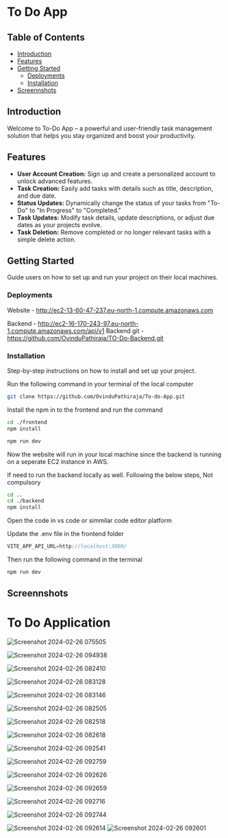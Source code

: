 # To Do App

## Table of Contents
- [Introduction](#introduction)
- [Features](#features)
- [Getting Started](#getting-started)
  - [Deployments](#deployments)
  - [Installation](#installation)
- [Screennshots](#screennshots)

## Introduction
Welcome to To-Do App – a powerful and user-friendly task management solution that helps you stay organized and boost your productivity.

## Features

- **User Account Creation:** Sign up and create a personalized account to unlock advanced features.
- **Task Creation:** Easily add tasks with details such as title, description, and due date.
- **Status Updates:** Dynamically change the status of your tasks from "To-Do" to "In Progress" to "Completed."
- **Task Updates:** Modify task details, update descriptions, or adjust due dates as your projects evolve.
- **Task Deletion:** Remove completed or no longer relevant tasks with a simple delete action.

## Getting Started

Guide users on how to set up and run your project on their local machines.

### Deployments
Website - http://ec2-13-60-47-237.eu-north-1.compute.amazonaws.com

Backend - http://ec2-16-170-243-97.eu-north-1.compute.amazonaws.com/api/v1
Backend git - https://github.com/OvinduPathiraja/TO-Do-Backend.git

### Installation

Step-by-step instructions on how to install and set up your project. 

Run the following command in your terminal of the local computer
```bash
git clone https://github.com/OvinduPathiraja/To-do-App.git
```
Install the npm in to the frontend and run the command
```bash
cd ./frontend
npm install
```
```bash
npm run dev
```
Now the website will run in your local machine since the backend is running on a seperate EC2 instance in AWS. 

If need to run the backend locally as well. Following the below steps, Not compulsory 

```bash
cd ..
cd ./backend
npm install
```
Open the code in vs code or simmilar code editor platform

Update the .env file in the frontend folder
```js
VITE_APP_API_URL=http://localhost:3000/
```
Then run the following command in the terminal
```bash
npm run dev
```


## Screennshots
<h1>To Do Application</h1>

![Screenshot 2024-02-26 075505](https://github.com/OvinduPathiraja/To-do-App/assets/128158494/ac3758ed-318d-4927-8c36-b0894c8175cb)

![Screenshot 2024-02-26 094938](https://github.com/OvinduPathiraja/To-do-App/assets/128158494/33b1c177-5437-4599-ae19-ffda0305ed2d)

![Screenshot 2024-02-26 082410](https://github.com/OvinduPathiraja/To-do-App/assets/128158494/36d90f10-b9d8-4892-a192-d643665c45aa)

![Screenshot 2024-02-26 083128](https://github.com/OvinduPathiraja/To-do-App/assets/128158494/b78b14da-4d70-4cc1-bcb1-608d6809d1cd)

![Screenshot 2024-02-26 083146](https://github.com/OvinduPathiraja/To-do-App/assets/128158494/d546830e-4b71-4d73-80cd-ec7c57ebb484)



![Screenshot 2024-02-26 082505](https://github.com/OvinduPathiraja/To-do-App/assets/128158494/2df80e7e-fa77-4aac-aff4-8f503bc67d4a)

![Screenshot 2024-02-26 082518](https://github.com/OvinduPathiraja/To-do-App/assets/128158494/187a19a2-a27e-4d52-8bed-8c91ef1772fe)

![Screenshot 2024-02-26 082618](https://github.com/OvinduPathiraja/To-do-App/assets/128158494/13cf7d34-eacf-4861-a9aa-b1d9b44f8f52)




![Screenshot 2024-02-26 092541](https://github.com/OvinduPathiraja/To-do-App/assets/128158494/15fbae04-f713-45df-afc3-35d62847f030)




![Screenshot 2024-02-26 092759](https://github.com/OvinduPathiraja/To-do-App/assets/128158494/37b7a2b4-0026-4097-b475-8ab0902fe0fc)

![Screenshot 2024-02-26 092626](https://github.com/OvinduPathiraja/To-do-App/assets/128158494/8cc412d1-3e5e-40e5-8e1b-574302b57776)




![Screenshot 2024-02-26 092659](https://github.com/OvinduPathiraja/To-do-App/assets/128158494/6578ff2b-6300-4c3d-8df9-b61c038054c2)

![Screenshot 2024-02-26 092716](https://github.com/OvinduPathiraja/To-do-App/assets/128158494/82072bb0-50fe-48e5-94bb-38e460df1c7c)

![Screenshot 2024-02-26 092744](https://github.com/OvinduPathiraja/To-do-App/assets/128158494/58f59534-be06-4284-97f8-800c6b012166)

![Screenshot 2024-02-26 092614](https://github.com/OvinduPathiraja/To-do-App/assets/128158494/269997fc-dcd2-44be-a125-384643e10ff0)
![Screenshot 2024-02-26 092601](https://github.com/OvinduPathiraja/To-do-App/assets/128158494/f660ad26-1c79-4d2f-b66e-5fa263d1cca3)



